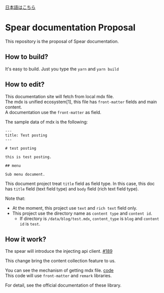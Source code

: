 [日本語はこちら](./README_ja.md)

# Spear documentation Proposal

This repository is the proposal of Spear documentation.

## How to build?

It's easy to build. Just you type the `yarn` and `yarn build`

## How to edit?

This documentation site will fetch from local mdx file.  
The mdx is unified ecosystem[1], this file has `front-matter` fields and main content.  
A documentation use the `front-matter` as field.

The sample data of mdx is the following:

```
---
title: Test posting
---

# test posting

this is test posting.

## menu

Sub menu document.
```

This document project treat `title` field as field type. In this case, this doc has `title` field (text field type) and `body` field (rich text field type).

Note that:
- At the moment, this project use `text` and `rich text` field only.
- This project use the directory name as `content type` and `content id`.
  - If directory is `/data/blog/test.mdx`, `content_type` is `blog` and `content id` is `test`.

## How it work?

The spear will introduce the injecting api client. [#189](https://github.com/unimal-jp/spear/pull/189)

This change bring the content collection feature to us.

You can see the mechanism of getting mdx file. [code](https://github.com/mantaroh/spear-doc/blob/967800439f9ed83120e7028a2375c6330b108683/spear.config.mjs#L74-L90)  
This code will use `front-matter` and `remark` libraries.

For detail, see the official documentation of these library. 
